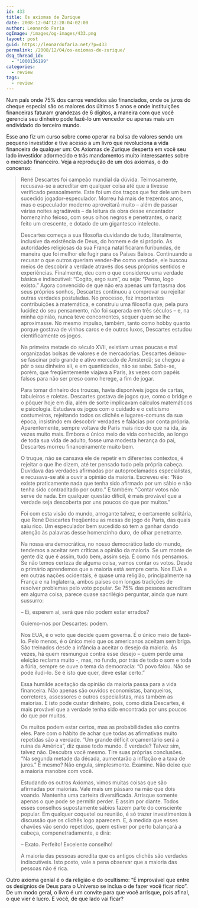 ```yaml
---
id: 433
title: Os axiomas de Zurique
date: 2008-12-04T12:28:04-02:00
author: Leonardo Faria
ogImage: /images/og-images/433.png
layout: post
guid: https://leonardofaria.net/?p=433
permalink: /2008/12/04/os-axiomas-de-zurique/
dsq_thread_id:
  - "1000136199"
categories:
  - review
tags:
  - review
---
```

Num país onde 75% dos carros vendidos são financiados, onde os juros do cheque especial são os maiores dos últimos 5 anos e onde instituições financeiras faturam grandezas de 6 dígitos, a maneira com que você gerencia seu dinheiro pode fazê-lo um vencedor ou apenas mais um endividado do terceiro mundo.

Esse ano fiz um curso sobre como operar na bolsa de valores sendo um pequeno investidor e tive acesso a um livro que revoluciona a vida financeira de qualquer um: Os Axiomas de Zurique desperta em você seu lado investidor adormecido e trás mandamentos muito interessantes sobre o mercado financeiro. Veja a reprodução de um dos axiomas, o do concenso:

> René Descartes foi campeão mundial da dúvida. Teimosamente, recusava-se a acreditar em qualquer coisa até que a tivesse verificado pessoalmente. Este foi um dos traços que fez dele um bem sucedido jogador-especulador. Morreu há mais de trezentos anos, mas o especulador moderno aproveitará muito – além de passar várias noites agradáveis – da leitura da obra desse encantador homenzinho feioso, com seus olhos negros e penetrantes, o nariz feito um crescente, e dotado de um gigantesco intelecto.
> 
> Descartes começa a sua filosofia duvidando de tudo, literalmente, inclusive da existência de Deus, do homem e de si próprio. As autoridades religiosas da sua França natal ficaram furibundas, de maneira que foi melhor ele fugir para os Países Baixos. Continuando a recusar o que outros queriam vender-lhe como verdade, ele buscou meios de descobrir a verdade através dos seus próprios sentidos e experiências. Finalmente, deu com o que considerou uma verdade básica e indiscutível: &#8220;Cogito, ergo sum&#8221;, ou seja: &#8220;Penso, logo existo.&#8221; Agora convencido de que não era apenas um fantasma dos seus próprios sonhos, Descartes continuou a comprovar ou rejeitar outras verdades postuladas. No processo, fez importantes contribuições à matemática, e construiu uma filosofia que, pela pura lucidez do seu pensamento, não foi superada em três séculos – e, na minha opinião, nunca teve concorrentes, sequer quem se lhe aproximasse. No mesmo impulso, também, tanto como hobby quanto porque gostava de vinhos caros e de outros luxos, Descartes estudou cientificamente os jogos.
> 
> Na primeira metade do século XVII, existiam umas poucas e mal organizadas bolsas de valores e de mercadorias. Descartes deixou-se fascinar pelo grande e ativo mercado de Amsterdã; se chegou a pôr o seu dinheiro ali, e em quantidades, não se sabe. Sabe-se, porém, que freqüentemente viajava a Paris, às vezes com papéis falsos para não ser preso como herege, a fim de jogar.
> 
> Para tomar dinheiro dos trouxas, havia disponíveis jogos de cartas, tabuleiros e roletas. Descartes gostava de jogos que, como o bridge e o pôquer hoje em dia, além de sorte implicavam cálculos matemáticos e psicologia. Estudava os jogos com o cuidado e o ceticismo costumeiros, rejeitando todos os clichês e lugares-comuns da sua época, insistindo em descobrir verdades e falácias por conta própria. Aparentemente, sempre voltava de Paris mais rico do que na ida, às vezes muito mais. Embora o único meio de vida conhecido, ao longo de toda sua vida de adulto, fosse uma modesta herança do pai, Descartes morreu financeiramente muito bem.
> 
> O truque, não se cansava ele de repetir em diferentes contextos, é rejeitar o que lhe dizem, até ter pensado tudo pela própria cabeça. Duvidava das verdades afirmadas por autoproclamados especialistas, e recusava-se até a ouvir a opinião da maioria. Escreveu ele: &#8220;Não existe praticamente nada que tenha sido afirmado por um sábio e não tenha sido contraditado por outro.&#8221; E também: &#8220;Contar votos não serve de nada. Em qualquer questão difícil, é mais provável que a verdade seja descoberta por uns poucos do que por muitos.&#8221;
> 
> Foi com esta visão do mundo, arrogante talvez, e certamente solitária, que René Descartes freqüentou as mesas de jogo de Paris, das quais saiu rico. Um especulador bem sucedido só tem a ganhar dando atenção às palavras desse homenzinho duro, de olhar penetrante.
> 
> Na nossa era democrática, no nosso democrático lado do mundo, tendemos a aceitar sem críticas a opinião da maioria. Se um monte de gente diz que é assim, tudo bem, assim seja. É como nós pensamos. Se não temos certeza de alguma coisa, vamos contar os votos. Desde o primário aprendemos que a maioria está sempre certa. Nos EUA e em outras nações ocidentais, é quase uma religião, principalmente na França e na Inglaterra, ambos países com longas tradições de resolver problemas pelo voto popular. Se 75% das pessoas acreditam em alguma coisa, parece quase sacrilégio perguntar, ainda que num sussurro:
> 
> – Ei, esperem aí, será que não podem estar errados?
> 
> Guiemo-nos por Descartes: podem.
> 
> Nos EUA, é o voto que decide quem governa. É o único meio de fazê-lo. Pelo menos, é o único meio que os americanos aceitam sem briga. São treinados desde a infância a aceitar o desejo da maioria. Às vezes, há quem resmungue contra esse desejo – quem perde uma eleição reclama muito -, mas, no fundo, por trás de todo o som e toda a fúria, sempre se ouve o tema da democracia: &#8220;O povo falou. Não se pode iludi-lo. Se é isto que quer, deve estar certo.&#8221;
> 
> Essa humilde aceitação da opinião da maioria passa para a vida financeira. Não apenas são ouvidos economistas, banqueiros, corretores, assessores e outros especialistas, mas também as maiorias. E isto pode custar dinheiro, pois, como dizia Descartes, é mais provável que a verdade tenha sido encontrada por uns poucos do que por muitos.
> 
> Os muitos podem estar certos, mas as probabilidades são contra eles. Pare com o hábito de achar que todas as afirmativas muito repetidas são a verdade. &#8220;Um grande déficit orçamentário será a ruína da América&#8221;, diz quase todo mundo. É verdade? Talvez sim, talvez não. Descubra você mesmo. Tire suas próprias conclusões. &#8220;Na segunda metade da década, aumentarão a inflação e a taxa de juros.&#8221; É mesmo? Não engula, simplesmente. Examine. Não deixe que a maioria manobre com você.
> 
> Estudando os outros Axiomas, vimos muitas coisas que são afirmadas por maiorias. Vale mais um pássaro na mão que dois voando. Mantenha uma carteira diversificada. Arrisque somente apenas o que pode se permitir perder. E assim por diante. Todos esses conselhos supostamente sábios fazem parte do consciente popular. Em qualquer coquetel ou reunião, é só trazer investimentos à discussão que os clichês logo aparecem. E, à medida que esses chavões vão sendo repetidos, quem estiver por perto balançará a cabeça, compenetradamente, e dirá:
> 
> – Exato. Perfeito! Excelente conselho!
> 
> A maioria das pessoas acredita que os antigos clichês são verdades indiscutíveis. Isto posto, vale a pena observar que a maioria das pessoas não é rica. 

Outro axioma genial é o da religião e do ocultismo: &#8220;É improvável que entre os designios de Deus para o Universo se inclua o de fazer você ficar rico&#8221;. De um modo geral, o livro é um convite para que você arrisque, pois afinal, o que vier é lucro. E você, de que lado vai ficar?
